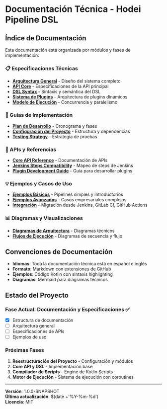 # Documentación Técnica - Hodei Pipeline DSL

## Índice de Documentación

Esta documentación está organizada por módulos y fases de implementación:

### 📋 Especificaciones Técnicas
- [**Arquitectura General**](./architecture.md) - Diseño del sistema completo
- [**API Core**](./api-core-spec.md) - Especificaciones de la API principal
- [**DSL Syntax**](./dsl-specification.md) - Sintaxis y semántica del DSL
- [**Sistema de Plugins**](./plugin-system.md) - Arquitectura de plugins dinámicos
- [**Modelo de Ejecución**](./execution-model.md) - Concurrencia y paralelismo

### 🚀 Guías de Implementación
- [**Plan de Desarrollo**](./development-plan.md) - Cronograma y fases
- [**Configuración del Proyecto**](./project-setup.md) - Estructura y dependencias
- [**Testing Strategy**](./testing-strategy.md) - Estrategia de pruebas

### 🔧 APIs y Referencias
- [**Core API Reference**](./api-reference.md) - Documentación de APIs
- [**Jenkins Steps Compatibility**](./jenkins-compatibility.md) - Mapeo de steps de Jenkins
- [**Plugin Development Guide**](./plugin-development.md) - Guía para desarrollar plugins

### 💡 Ejemplos y Casos de Uso
- [**Ejemplos Básicos**](./examples/basic.md) - Pipelines simples y introductorios
- [**Ejemplos Avanzados**](./examples/advanced.md) - Casos empresariales complejos
- [**Integración**](./examples/integration.md) - Migración desde Jenkins, GitLab CI, GitHub Actions

### 📊 Diagramas y Visualizaciones
- [**Diagramas de Arquitectura**](./diagrams/) - Diagramas técnicos
- [**Flujos de Ejecución**](./flows/) - Diagramas de secuencia y flujo

## Convenciones de Documentación

- **Idiomas**: Toda la documentación técnica está en español e inglés
- **Formato**: Markdown con extensiones de GitHub
- **Ejemplos**: Código Kotlin con sintaxis highlighting
- **Diagramas**: Mermaid para diagramas técnicos

## Estado del Proyecto

### Fase Actual: Documentación y Especificaciones ✅
- [x] Estructura de documentación
- [ ] Arquitectura general
- [ ] Especificaciones de APIs
- [ ] Ejemplos de uso

### Próximas Fases
1. **Reestructuración del Proyecto** - Configuración y módulos
2. **Core API y DSL** - Implementación base
3. **Compilador de Scripts** - Engine de Kotlin Scripts
4. **Motor de Ejecución** - Sistema de ejecución con coroutines

---

**Versión**: 1.0.0-SNAPSHOT  
**Última actualización**: $(date +'%Y-%m-%d')  
**Licencia**: MIT